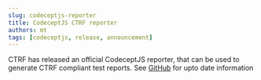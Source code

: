```yaml
---
slug: codeceptjs-reporter
title: CodeceptJS CTRF reporter
authors: mt
tags: [codeceptjs, release, announcement]
---
```


CTRF has released an official CodeceptJS reporter, that can be used to generate CTRF compliant test reports. See [GitHub](https://github.com/ctrf-io/codeceptjs-ctrf-json-reporter) for upto date information
